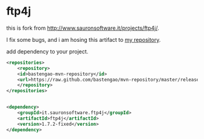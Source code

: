 # ftp4j

this is fork from http://www.sauronsoftware.it/projects/ftp4j/.

I fix some bugs, and i am hosing this artifact to [my repository](https://github.com/bastengao/mvn-repository).

add dependency to your project.

```xml
<repositories>
    <repository>
    <id>bastengao-mvn-repository</id>
    <url>https://raw.github.com/bastengao/mvn-repository/master/releases</url>
    </repository>
</repositories>


<dependency>
    <groupId>it.sauronsoftware.ftp4j</groupId>
    <artifactId>ftp4j</artifactId>
    <version>1.7.2-fixed</version>
</dependency>
```

